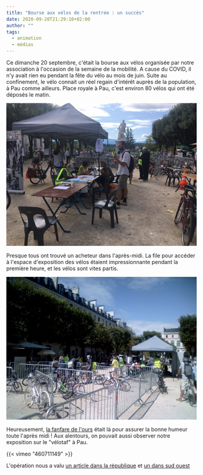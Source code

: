 ```yaml
---
title: "Bourse aux vélos de la rentrée : un succès"
date: 2020-09-20T21:29:10+02:00
author: ""
tags:
  - animation
  - médias
---
```


Ce dimanche 20 septembre, c'était la bourse aux vélos organisée par notre 
association à l'occasion de la semaine de la mobilité. A cause du COVID, il n'y avait rien eu pendant la fête du vélo au mois
de juin. Suite au confinement, le vélo connait un réel regain d'intérêt auprès
de la population, à Pau comme ailleurs. Place royale à Pau, c'est environ 80 vélos qui ont été
déposés le matin. 

![](stand.jpg)

Presque tous ont trouvé un acheteur dans l'après-midi. La file
pour accéder à l'espace d'exposition des vélos étaient impressionnante pendant
la première heure, et les vélos sont vites partis.

![](vente.jpg)

Heureusement, [la fanfare de l'ours](http://fanfaredelours.fr/) était là pour assurer la bonne humeur toute
l'après midi ! Aux alentours, on pouvait aussi observer notre exposition sur
le "vélotaf" à Pau.

{{< vimeo "460711149" >}}

L'opération nous a valu [un article dans la république][larep] et [un dans sud ouest][sudouest]

[larep]: https://www.larepubliquedespyrenees.fr/2020/09/20/bourses-aux-velos-les-palois-conquis-par-la-petite-reine,2738097.php
[sudouest]: https://www.sudouest.fr/2020/09/21/la-petite-reine-trone-sur-la-place-royale-7869093-4344.php